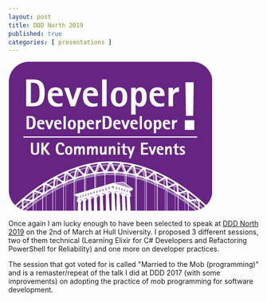 ```yaml
---
layout: post
title: DDD North 2019
published: true
categories: [ presentations ]
---
```


<img src="/img/posts/ddd-north-2019/DDDNorth.png" alt="ddd logo" />

Once again I am lucky enough to have been selected to speak at <a href="http://dddnorth.co.uk/">DDD North 2019</a> on the 2nd of March
 at Hull University. I proposed 3 different sessions, two of them technical (Learning Elixir for C# Developers and Refactoring PowerShell for 
 Reliability) and one more on developer practices. 
 
The session that got voted for is called "Married to the Mob (programming)" and is a remaster/repeat of the talk I did at 
DDD 2017 (with some improvements) on adopting the practice of mob programming for software development.
